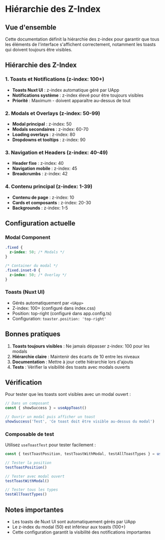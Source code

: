 # Hiérarchie des Z-Index

## Vue d'ensemble
Cette documentation définit la hiérarchie des z-index pour garantir que tous les éléments de l'interface s'affichent correctement, notamment les toasts qui doivent toujours être visibles.

## Hiérarchie des Z-Index

### 1. Toasts et Notifications (z-index: 100+)
- **Toasts Nuxt UI** : z-index automatique géré par UApp
- **Notifications système** : z-index élevé pour être toujours visibles
- **Priorité** : Maximum - doivent apparaître au-dessus de tout

### 2. Modals et Overlays (z-index: 50-99)
- **Modal principal** : z-index: 50
- **Modals secondaires** : z-index: 60-70
- **Loading overlays** : z-index: 80
- **Dropdowns et tooltips** : z-index: 90

### 3. Navigation et Headers (z-index: 40-49)
- **Header fixe** : z-index: 40
- **Navigation mobile** : z-index: 45
- **Breadcrumbs** : z-index: 42

### 4. Contenu principal (z-index: 1-39)
- **Contenu de page** : z-index: 10
- **Cards et composants** : z-index: 20-30
- **Backgrounds** : z-index: 1-5

## Configuration actuelle

### Modal Component
```css
.fixed {
  z-index: 50; /* Modals */
}

/* Container du modal */
.fixed.inset-0 {
  z-index: 50; /* Overlay */
}
```

### Toasts (Nuxt UI)
- Gérés automatiquement par `<UApp>`
- Z-index: 100+ (configuré dans index.css)
- Position: top-right (configuré dans app.config.ts)
- Configuration: `toaster.position: 'top-right'`

## Bonnes pratiques

1. **Toasts toujours visibles** : Ne jamais dépasser z-index: 100 pour les modals
2. **Hiérarchie claire** : Maintenir des écarts de 10 entre les niveaux
3. **Documentation** : Mettre à jour cette hiérarchie lors d'ajouts
4. **Tests** : Vérifier la visibilité des toasts avec modals ouverts

## Vérification

Pour tester que les toasts sont visibles avec un modal ouvert :

```javascript
// Dans un composant
const { showSuccess } = useAppToast()

// Ouvrir un modal puis afficher un toast
showSuccess('Test', 'Ce toast doit être visible au-dessus du modal')
```

### Composable de test

Utilisez `useToastTest` pour tester facilement :

```javascript
const { testToastPosition, testToastWithModal, testAllToastTypes } = useToastTest()

// Tester la position
testToastPosition()

// Tester avec modal ouvert
testToastWithModal()

// Tester tous les types
testAllToastTypes()
```

## Notes importantes

- Les toasts de Nuxt UI sont automatiquement gérés par UApp
- Le z-index du modal (50) est inférieur aux toasts (100+)
- Cette configuration garantit la visibilité des notifications importantes

